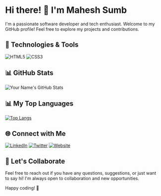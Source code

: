 # Hi there! 👋 I'm Mahesh Sumb

I'm a passionate software developer and tech enthusiast. Welcome to my GitHub profile! Feel free to explore my projects and contributions.

## 🔧 Technologies & Tools

![HTML5](https://img.shields.io/badge/HTML5-E34F26?style=flat&logo=html5&logoColor=white)
![CSS3](https://img.shields.io/badge/CSS3-1572B6?style=flat&logo=css3&logoColor=white)

## 📊 GitHub Stats

![Your Name's GitHub Stats](https://github-readme-stats.vercel.app/api?username=Maheshsumb&show_icons=true&count_private=true&hide=stars&theme=radical)
## 📊 My Top Languages
[![Top Langs](https://github-readme-stats.vercel.app/api/top-langs/?username=Maheshsumb&layout=compact&theme=radical)](https://github.com/anuraghazra/github-readme-stats)

## 🌐 Connect with Me

[![LinkedIn](https://img.shields.io/badge/LinkedIn-0077B5?style=flat&logo=linkedin&logoColor=white)](https://www.linkedin.com/in/mahesh-sumb)
[![Twitter](https://img.shields.io/badge/Twitter-1DA1F2?style=flat&logo=twitter&logoColor=white)](https://twitter.com/MaheshSumb25275)
[![Website](https://img.shields.io/badge/Portfolio-000?style=flat&logo=react&logoColor=white)](https://yourportfolio.com)

## 🤝 Let's Collaborate

Feel free to reach out if you have any questions, suggestions, or just want to say hi! I'm always open to collaboration and new opportunities.

Happy coding! 🚀
